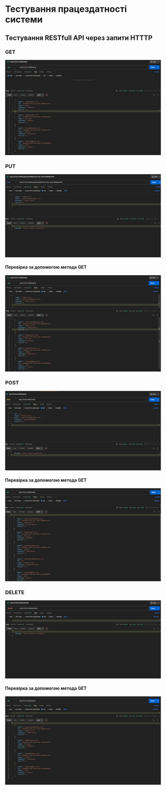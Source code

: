 # Тестування працездатності системи

## Тестування RESTfull API через запити HTTTP

### GET

<p align="left">
  <img src="./image.png">
</p>

### PUT

<p align="left">
  <img src="./image-1.png">
</p>

#### Перевірка за допомогою метода GET

<p align="left">
  <img src="./image-2.png">
</p>

### POST

<p align="left">
  <img src="./image-3.png">
</p>

#### Перевірка за допомогою метода GET

<p align="left">
  <img src="./image-4.png">
</p>

### DELETE

<p align="left">
  <img src="./image-5.png">
</p>

#### Перевірка за допомогою метода GET

<p align="left">
  <img src="./image-6.png">
</p>


